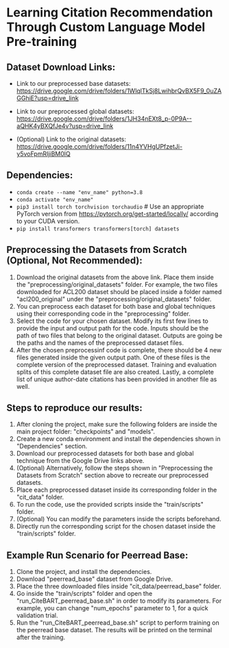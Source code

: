 # Learning Citation Recommendation Through Custom Language Model Pre-training

## Dataset Download Links:
- Link to our preprocessed base datasets: https://drive.google.com/drive/folders/1WlqlTkSj8LwihbrQvBX5F9_0uZAGGhiE?usp=drive_link

- Link to our preprocessed global datasets: https://drive.google.com/drive/folders/1JH34nEXt8_p-0P9A--aQHK4yBXQfJe4v?usp=drive_link

- (Optional) Link to the original datasets: https://drive.google.com/drive/folders/11n4YVHgUPfzetJi-y5voFpmRIjiBM0lQ

## Dependencies:

- `conda create --name "env_name" python=3.8`
- `conda activate "env_name"`
- `pip3 install torch torchvision torchaudio`   # Use an appropriate PyTorch version from https://pytorch.org/get-started/locally/ according to your CUDA version.
- `pip install transformers transformers[torch] datasets`

## Preprocessing the Datasets from Scratch (Optional, Not Recommended):

1. Download the original datasets from the above link. Place them inside the "preprocessing/original_datasets" folder. For example, the two files downloaded for ACL200 dataset should be placed inside a folder named "acl200_original" under the "preprocessing/original_datasets" folder.
2. You can preprocess each dataset for both base and global techniques using their corresponding code in the "preprocessing" folder.
3. Select the code for your chosen dataset. Modify its first few lines to provide the input and output path for the code. Inputs should be the path of two files that belong to the original dataset. Outputs are going be the paths and the names of the preprocessed dataset files.
4. After the chosen preprocessinf code is complete, there should be 4 new files generated inside the given output path. One of these files is the complete version of the preprocessed dataset. Training and evaluation splits of this complete dataset file are also created. Lastly, a complete list of unique author-date citations has been provided in another file as well.

## Steps to reproduce our results:
1. After cloning the project, make sure the following folders are inside the main project folder: "checkpoints" and "models".
2. Create a new conda environment and install the dependencies shown in "Dependencies" section.
3. Download our preprocessed datasets for both base and global technique from the Google Drive links above.
4. (Optional) Alternatively, follow the steps shown in "Preprocessing the Datasets from Scratch" section above to recreate our preprocessed datasets.
5. Place each preprocessed dataset inside its corresponding folder in the "cit_data" folder.
6. To run the code, use the provided scripts inside the "train/scripts" folder. 
7. (Optional) You can modify the parameters inside the scripts beforehand.
8. Directly run the corresponding script for the chosen dataset inside the "train/scripts" folder. 

## Example Run Scenario for Peerread Base:
1. Clone the project, and install the dependencies.
2. Download "peerread_base" dataset from Google Drive.
3. Place the three downloaded files inside "cit_data/peerread_base" folder.
4. Go inside the "train/scripts" folder and open the "run_CiteBART_peerread_base.sh" in order to modify its parameters. For example, you can change "num_epochs" parameter to 1, for a quick validation trial.
5. Run the "run_CiteBART_peerread_base.sh" script to perform training on the peerread base dataset. The results will be printed on the terminal after the training.
